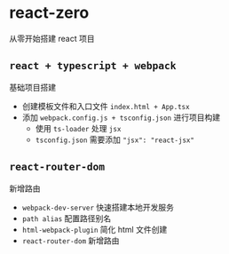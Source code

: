 # react-zero
从零开始搭建 react 项目

## `react + typescript + webpack`
基础项目搭建

- 创建模板文件和入口文件 `index.html + App.tsx`
- 添加 `webpack.config.js + tsconfig.json` 进行项目构建
  - 使用 `ts-loader` 处理 `jsx`
  - `tsconfig.json` 需要添加 `"jsx": "react-jsx"`

## `react-router-dom`
新增路由

- `webpack-dev-server` 快速搭建本地开发服务
- `path alias` 配置路径别名
- `html-webpack-plugin` 简化 html 文件创建
- `react-router-dom` 新增路由

